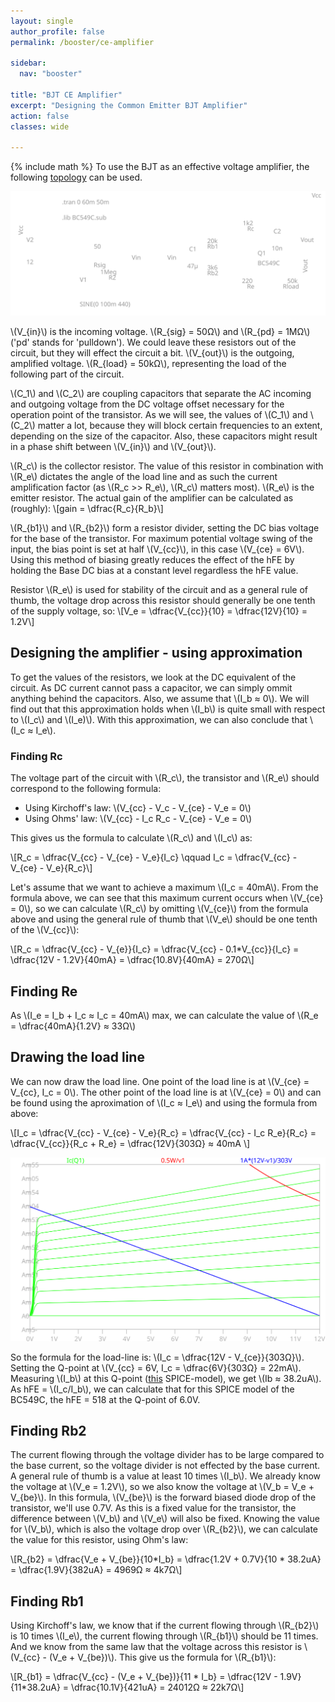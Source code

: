 ```yaml
---
layout: single
author_profile: false
permalink: /booster/ce-amplifier

sidebar:
  nav: "booster"

title: "BJT CE Amplifier"
excerpt: "Designing the Common Emitter BJT Amplifier"
action: false
classes: wide

---
```

{% include math %}
To use the BJT as an effective voltage amplifier, the following [topology](/assets/spice/booster/BC549C-amp.asc) can be used.

![](/assets/images/booster/BC549C-amp.svg)

\\(V_{in}\\) is the incoming voltage. \\(R_{sig} = 50Ω\\) and \\(R_{pd} = 1MΩ\\) ('pd' stands for 'pulldown'). We could leave these resistors out of the circuit, but they will effect the circuit a bit. \\(V_{out}\\) is the outgoing, amplified voltage. \\(R_{load} = 50kΩ\\), representing the load of the following part of the circuit.

\\(C_1\\) and \\(C_2\\) are coupling capacitors that separate the AC incoming and outgoing voltage from the DC voltage offset necessary for the operation point of the transistor. As we will see, the values of \\(C_1\\) and \\(C_2\\) matter a lot, because they will block certain frequencies to an extent, depending on the size of the capacitor. Also, these capacitors might result in a phase shift between \\(V_{in}\\) and \\(V_{out}\\).

\\(R_c\\) is the collector resistor. The value of this resistor in combination with \\(R_e\\) dictates the angle of the load line and as such the current amplification factor (as \\(R_c >> R_e\\), \\(R_c\\) matters most). \\(R_e\\) is the emitter resistor. The actual gain of the amplifier can be calculated as (roughly):
\\[gain = \dfrac{R_c}{R_b}\\]

\\(R_{b1}\\) and \\(R_{b2}\\) form a resistor divider, setting the DC bias voltage for the base of the transistor. For maximum potential voltage swing of the input, the bias point is set at half \\(V_{cc}\\), in this case \\(V_{ce} = 6V\\). Using this method of biasing greatly reduces the effect of the hFE by holding the Base DC bias at a constant level regardless the hFE value.

Resistor \\(R_e\\) is used for stability of the circuit and as a general rule of thumb, the voltage drop across this resistor should generally be one tenth of the supply voltage, so:
\\[V_e = \dfrac{V_{cc}}{10} = \dfrac{12V}{10} = 1.2V\\]

## Designing the amplifier - using approximation

To get the values of the resistors, we look at the DC equivalent of the circuit. As DC current cannot pass a capacitor, we can simply ommit anything behind the capacitors. Also, we assume that \\(I_b ≈ 0\\). We will find out that this approximation holds when \\(I_b\\) is quite small with respect to \\(I_c\\) and \\(I_e)\\). With this approximation, we can also conclude that \\(I_c ≈ I_e\\).

### Finding Rc

The voltage part of the circuit with \\(R_c\\), the transistor and \\(R_e\\) should correspond to the following formula:
- Using Kirchoff's law: \\(V_{cc} - V_c - V_{ce} - V_e = 0\\)
- Using Ohms' law: \\(V_{cc} - I_c R_c - V_{ce} - V_e = 0\\)

This gives us the formula to calculate \\(R_c\\) and \\(I_c\\) as:

\\[R_c = \dfrac{V_{cc} - V_{ce} - V_e}{I_c} \qquad I_c = \dfrac{V_{cc} - V_{ce} - V_e}{R_c}\\]

Let's assume that we want to achieve a maximum \\(I_c = 40mA\\). From the formula above, we can see that this maximum current occurs when \\(V_{ce} = 0\\), so we can calculate \\(R_c\\) by omitting \\(V_{ce}\\) from the formula above and using the general rule of thumb that \\(V_e\\) should be one tenth of the \\(V_{cc}\\):

\\[R_c = \dfrac{V_{cc} - V_{e}}{I_c} = \dfrac{V_{cc} - 0.1*V_{cc}}{I_c} = \dfrac{12V - 1.2V}{40mA} = \dfrac{10.8V}{40mA} = 270Ω\\]

## Finding Re

As \\(I_e = I_b + I_c ≈ I_c = 40mA\\) max, we can calculate the value of \\(R_e = \dfrac{40mA}{1.2V} ≈ 33Ω\\)

## Drawing the load line

We can now draw the load line. One point of the load line is at \\(V_{ce} = V_{cc}, I_c = 0\\). The other point of the load line is at \\(V_{ce} = 0\\) and can be found using the aproximation of \\(I_c ≈ I_e\\) and using the formula from above:

\\[I_c = \dfrac{V_{cc} - V_{ce} - V_e}{R_c} = \dfrac{V_{cc} - I_c R_e}{R_c} = \dfrac{V_{cc}}{R_c + R_e} = \dfrac{12V}{303Ω} ≈ 40mA \\]

![](/assets/images/booster/BC549C-loadline.svg)

So the formula for the load-line is: \\(I_c = \dfrac{12V - V_{ce}}{303Ω}\\). Setting the Q-point at \\(V_{cc} = 6V, I_c = \dfrac{6V}{303Ω} = 22mA\\). Measuring \\(I_b\\) at this Q-point ([this](/assets/spice/booster/BC594Cm.asc) SPICE-model), we get \\(Ib ≈ 38.2uA\\). As hFE = \\(I_c/I_b\\), we can calculate that for this SPICE model of the BC549C, the hFE = 518 at the Q-point of 6.0V.

## Finding Rb2

The current flowing through the voltage divider has to be large compared to the base current, so the voltage divider is not effected by the base current. A general rule of thumb is a value at least 10 times \\(I_b\\). We already know the voltage at \\(V_e = 1.2V\\), so we also know the voltage at \\(V_b = V_e + V_{be}\\). In this formula, \\(V_{be}\\) is the forward biased diode drop of the transistor, we'll use 0.7V. As this is a fixed value for the transistor, the difference between \\(V_b\\) and \\(V_e\\) will also be fixed. Knowing the value for \\(V_b\\), which is also the voltage drop over \\(R_{b2}\\), we can calculate the value for this resistor, using Ohm's law:

\\[R_{b2} = \dfrac{V_e + V_{be}}{10*I_b} = \dfrac{1.2V + 0.7V}{10 * 38.2uA} = \dfrac{1.9V}{382uA} = 4969Ω ≈ 4k7Ω\\]

## Finding Rb1

Using Kirchoff's law, we know that if the current flowing through \\(R_{b2}\\) is 10 times \\(I_e\\), the current flowing through \\(R_{b1}\\) should be 11 times. And we know from the same law that the voltage across this resistor is \\(V_{cc} - (V_e + V_{be})\\). This give us the formula for \\(R_{b1}\\):

\\[R_{b1} = \dfrac{V_{cc} - (V_e + V_{be})}{11 * I_b} = \dfrac{12V - 1.9V}{11*38.2uA} = \dfrac{10.1V}{421uA} = 24012Ω ≈ 22k7Ω\\]
